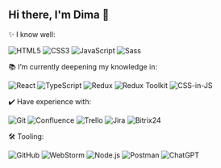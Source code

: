 ## Hi there, I'm Dima 👋

✨ I know well:<br>

  ![HTML5](https://img.shields.io/badge/html5-E34F26.svg?style=for-the-badge&logo=html5&logoColor=white)
  ![CSS3](https://img.shields.io/badge/css3-1572B6.svg?style=for-the-badge&logo=css3&logoColor=white)
  ![JavaScript](https://img.shields.io/badge/javascript-F7DF1E.svg?style=for-the-badge&logo=javascript&logoColor=black)
  ![Sass](https://img.shields.io/badge/sass-CC6699.svg?style=for-the-badge&logo=sass&logoColor=white)

📚 I’m currently deepening my knowledge in:<br>

  ![React](https://img.shields.io/badge/react-20232A.svg?style=for-the-badge&logo=react&logoColor=61DAFB)
  ![TypeScript](https://img.shields.io/badge/typescript-007ACC.svg?style=for-the-badge&logo=typescript&logoColor=white)
  ![Redux](https://img.shields.io/badge/redux-764ABC.svg?style=for-the-badge&logo=redux&logoColor=white)
  ![Redux Toolkit](https://img.shields.io/badge/redux%20toolkit-764ABC.svg?style=for-the-badge&logo=redux&logoColor=white)
  ![CSS-in-JS](https://img.shields.io/badge/css--in--js-20232A.svg?style=for-the-badge&logo=styled-components&logoColor=DB7093)


✔️ Have experience with:

![Git](https://img.shields.io/badge/git-F05032.svg?style=for-the-badge&logo=git&logoColor=white)
![Confluence](https://img.shields.io/badge/confluence-172B4D.svg?style=for-the-badge&logo=confluence&logoColor=white)
![Trello](https://img.shields.io/badge/trello-0079BF.svg?style=for-the-badge&logo=trello&logoColor=white)
![Jira](https://img.shields.io/badge/jira-0052CC.svg?style=for-the-badge&logo=jira&logoColor=white)
![Bitrix24](https://img.shields.io/badge/bitrix24-18A1E5.svg?style=for-the-badge&logo=bitrix24&logoColor=white)


🛠️ Tooling:<br>

![GitHub](https://img.shields.io/badge/github-181717.svg?style=for-the-badge&logo=github&logoColor=white)
![WebStorm](https://img.shields.io/badge/webstorm-000000.svg?style=for-the-badge&logo=webstorm&logoColor=white)
![Node.js](https://img.shields.io/badge/node.js-339933.svg?style=for-the-badge&logo=nodedotjs&logoColor=white)
![Postman](https://img.shields.io/badge/postman-FF6C37.svg?style=for-the-badge&logo=postman&logoColor=white)
![ChatGPT](https://img.shields.io/badge/chatgpt-00A67E.svg?style=for-the-badge&logo=openai&logoColor=white)
